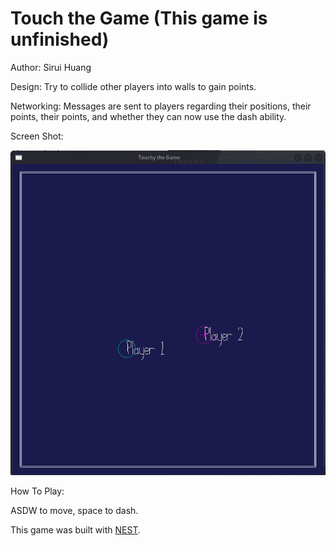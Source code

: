 # Touch the Game (This game is unfinished)

Author: Sirui Huang

Design: Try to collide other players into walls to gain points.

Networking: Messages are sent to players regarding their positions, their points, their points, and whether they can now use the dash ability.

Screen Shot:

![Screen Shot](screenshot.png)

How To Play:

ASDW to move, space to dash.

This game was built with [NEST](NEST.md).

